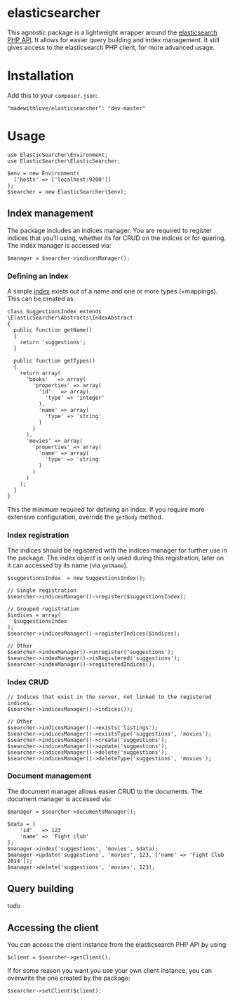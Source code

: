 # elasticsearcher

This agnostic package is a lightweight wrapper around the [elasticsearch PHP API](http://www.elasticsearch.org/guide/en/elasticsearch/client/php-api/current/index.html).
It allows for easier query building and index management. It still gives access to the elasticsearch PHP client, for more
advanced usage.

# Installation

Add this to your `composer.json`:

```
"madewithlove/elasticsearcher": "dev-master"
```

# Usage

```
use ElasticSearcher\Environment;
use ElasticSearcher\ElasticSearcher;

$env = new Environment(
  ['hosts' => ['localhost:9200']]
);
$searcher = new ElasticSearcher($env);
```

## Index management

The package includes an indices manager. You are required to register indices that you'll using, whether its for
CRUD on the indices or for quering. The index manager is accessed via:

```
$manager = $searcher->indicesManager();
```

### Defining an index

A simple [index](http://www.elasticsearch.org/guide/en/elasticsearch/reference/current/_basic_concepts.html#_index) exists
out of a name and one or more types (+mappings). This can be created as:

```
class SuggestionsIndex extends \ElasticSearcher\Abstracts\IndexAbstract
{
  public function getName()
  {
    return 'suggestions';
  }

  public function getTypes()
  {
    return array(
      'books'   => array(
        'properties' => array(
          'id'   => array(
            'type' => 'integer'
          ),
          'name' => array(
            'type' => 'string'
          )
        )
      ),
      'movies' => array(
        'properties' => array(
          'name' => array(
            'type' => 'string'
          )
        )
      )
    );
  }
}
```

This the minimum required for defining an index. If you require more extensive configuration, override the `getBody`
method.

### Index registration

The indices should be registered with the indices manager for further use in the package. The index object is only
used during this registration, later on it can accessed by its name (via `getName`).

```
$suggestionsIndex  = new SuggestionsIndex();

// Single registration
$searcher->indicesManager()->register($suggestionsIndex);

// Grouped registration
$indices = array(
  $suggestionsIndex
);
$searcher->indicesManager()->registerIndices($indices);

// Other
$searcher->indexManager()->unregister('suggestions');
$searcher->indexManager()->isRegistered('suggestions');
$searcher->indexManager()->registeredIndices();
```

### Index CRUD

```
// Indices that exist in the server, not linked to the registered indices.
$searcher->indicesManager()->indices());

// Other
$searcher->indicesManager()->exists('listings');
$searcher->indicesManager()->existsType('suggestions', 'movies');
$searcher->indicesManager()->create('suggestions');
$searcher->indicesManager()->update('suggestions');
$searcher->indicesManager()->delete('suggestions');
$searcher->indicesManager()->deleteType('suggestions', 'movies');
```

### Document management

The document manager allows easier CRUD to the documents. The document manager is accessed via:

```
$manager = $searcher->documentsManager();

$data = [
	'id'   => 123
	'name' => 'Fight club'
];
$manager->index('suggestions', 'movies', $data);
$manager->update('suggestions', 'movies', 123, ['name' => 'Fight Club 2014']);
$manager->delete('suggestions', 'movies', 123);
```

## Query building

todo

## Accessing the client

You can access the client instance from the elasticsearch PHP API by using:

```
$client = $searcher->getClient();
```

If for some reason you want you use your own client instance, you can overwrite the one created
by the package:

```
$searcher->setClient($client);
```
